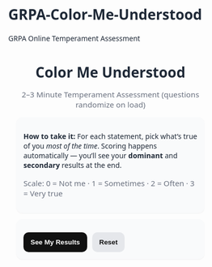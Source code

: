 # GRPA-Color-Me-Understood
GRPA Online Temperament Assessment
<!DOCTYPE html>
<html lang="en">
<head>
<meta charset="utf-8" />
<meta name="viewport" content="width=device-width, initial-scale=1" />
<title>Color Me Understood – Temperament Assessment</title>
<style>
  :root { --text:#1f2937; --muted:#6b7280; --card:#f9fafb; }
  * { box-sizing: border-box; }
  body { margin:0; font-family: system-ui,-apple-system,Segoe UI,Roboto,Helvetica,Arial; color: var(--text); }
  .wrap { max-width: 760px; margin: 0 auto; padding: 16px; }
  .card { background: var(--card); border-radius: 12px; padding: 14px; margin: 12px 0; box-shadow: 0 1px 2px rgba(0,0,0,.05); }
  .q { font-weight: 600; margin-bottom: 6px; }
  .scale { margin-top: 8px; }
  .scale label { margin-right: 10px; }
  button { appearance:none; border:none; background:#111; color:#fff; border-radius:10px; padding:12px 14px; font-weight:700; cursor:pointer; }
  .btns { display:flex; gap:10px; flex-wrap:wrap; margin-top:12px; }
  .btn-secondary { background:#e5e7eb; color:#111; }
  .results { display:none; margin-top:10px; }
  .muted { color: var(--muted); font-size:.95rem; }
</style>
</head>
<body>
<div class="wrap">
  <h1 style="text-align:center; margin:8px 0 4px;">Color Me Understood</h1>
  <p class="muted" style="text-align:center;">2–3 Minute Temperament Assessment (questions randomize on load)</p>

  <div class="card">
    <p><strong>How to take it:</strong> For each statement, pick what’s true of you <em>most of the time</em>. Scoring happens automatically — you’ll see your <strong>dominant</strong> and <strong>secondary</strong> results at the end.</p>
    <p class="muted">Scale: 0 = Not me · 1 = Sometimes · 2 = Often · 3 = Very true</p>
  </div>

  <form id="form" class="card">
    <div id="questions"></div>
    <div class="btns">
      <button type="button" id="scoreBtn">See My Results</button>
      <button type="reset" class="btn-secondary">Reset</button>
    </div>
  </form>

  <div id="results" class="card results">
    <h2 style="margin:6px 0 10px; font-size:1.15rem;">Your Results</h2>
    <p><strong>Yellow (Sanguine):</strong> <span id="scoreY">0</span></p>
    <p><strong>Red (Choleric):</strong> <span id="scoreR">0</span></p>
    <p><strong>Blue (Melancholic):</strong> <span id="scoreB">0</span></p>
    <p><strong>Green (Phlegmatic):</strong> <span id="scoreG">0</span></p>
    <p id="summary" style="margin-top:12px; font-weight:700;"></p>
    <p class="muted" style="font-size:.85rem;">This page scores locally in your browser. No data is collected.</p>
  </div>
</div>

<script>
(function(){
  // Question bank (no visible color labels; colors used only for scoring)
  const qbank = [
    {id:'q1',color:'Y',text:'I bring energy and get people talking.'},
    {id:'q2',color:'Y',text:'I think out loud and brainstorm easily.'},
    {id:'q3',color:'Y',text:'I’m spontaneous and comfortable meeting new people.'},
    {id:'q4',color:'Y',text:'I persuade and inspire more than I analyze details.'},
    {id:'q5',color:'R',text:'I take charge quickly and decide with confidence.'},
    {id:'q6',color:'R',text:'I’m comfortable with conflict if it helps us move forward.'},
    {id:'q7',color:'R',text:'I focus on results and efficiency over process.'},
    {id:'q8',color:'R',text:'I’d rather make a quick call than wait for consensus.'},
    {id:'q9',color:'B',text:'I value accuracy, quality, and well-thought-out plans.'},
    {id:'q10',color:'B',text:'I prefer clear expectations and time to prepare.'},
    {id:'q11',color:'B',text:'I notice risks and ask careful questions before acting.'},
    {id:'q12',color:'B',text:'I’m thorough and detail-oriented, sometimes to a fault.'},
    {id:'q13',color:'G',text:'I stay calm and steady when others are stressed.'},
    {id:'q14',color:'G',text:'I’m patient, loyal, and people know they can count on me.'},
    {id:'q15',color:'G',text:'I avoid unnecessary conflict and prefer harmony.'},
    {id:'q16',color:'G',text:'I’m consistent and supportive rather than attention-seeking.'}
  ];

  function shuffle(arr){
    for(let i=arr.length-1;i>0;i--){
      const j = Math.floor(Math.random()*(i+1));
      [arr[i],arr[j]] = [arr[j],arr[i]];
    }
    return arr;
  }

  function render(){
    const container = document.getElementById('questions');
    container.innerHTML = '';
    shuffle(qbank.slice()).forEach((q, idx)=>{
      const d = document.createElement('div');
      d.style.marginBottom = '10px';
      d.innerHTML = `
        <div class="q">${idx+1}. ${q.text}</div>
        <div class="scale">
          <label><input type="radio" name="${q.id}" value="0">0</label>
          <label><input type="radio" name="${q.id}" value="1">1</label>
          <label><input type="radio" name="${q.id}" value="2">2</label>
          <label><input type="radio" name="${q.id}" value="3">3</label>
        </div>`;
      container.appendChild(d);
    });
  }

  function val(name){
    const el = document.querySelector('input[name="'+name+'"]:checked');
    return el ? parseInt(el.value, 10) : 0;
  }

  function score(){
    const totals = {Y:0,R:0,B:0,G:0};
    qbank.forEach(q => { totals[q.color] += val(q.id); });

    document.getElementById('scoreY').textContent = totals.Y;
    document.getElementById('scoreR').textContent = totals.R;
    document.getElementById('scoreB').textContent = totals.B;
    document.getElementById('scoreG').textContent = totals.G;

    const entries = Object.entries(totals).sort((a,b)=>b[1]-a[1]);
    const labels = {Y:'Yellow (Sanguine)', R:'Red (Choleric)', B:'Blue (Melancholic)', G:'Green (Phlegmatic)'};

    let summary = '';
    if(entries[0][1] === entries[1][1]){
      summary = 'Tie for dominant: ' + labels[entries[0][0]] + ' & ' + labels[entries[1][0]];
    } else {
      summary = 'Dominant: ' + labels[entries[0][0]] + ' • Secondary: ' + labels[entries[1][0]];
    }

    document.getElementById('summary').textContent = summary;
    document.getElementById('results').style.display = 'block';
    window.scrollTo({ top: document.body.scrollHeight, behavior: 'smooth' });
  }

  document.getElementById('scoreBtn').addEventListener('click', score);
  document.getElementById('form').addEventListener('reset', () => {
    setTimeout(() => { render(); document.getElementById('results').style.display='none'; }, 0);
  });

  render();
})();
</script>
</body>
</html>
